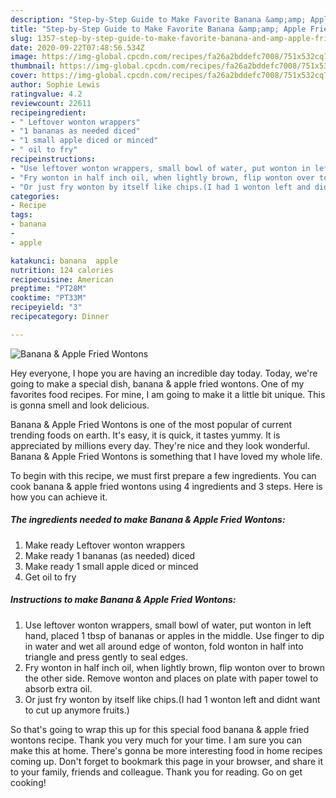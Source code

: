 ```yaml
---
description: "Step-by-Step Guide to Make Favorite Banana &amp;amp; Apple Fried Wontons"
title: "Step-by-Step Guide to Make Favorite Banana &amp;amp; Apple Fried Wontons"
slug: 1357-step-by-step-guide-to-make-favorite-banana-and-amp-apple-fried-wontons
date: 2020-09-22T07:48:56.534Z
image: https://img-global.cpcdn.com/recipes/fa26a2bddefc7008/751x532cq70/banana-apple-fried-wontons-recipe-main-photo.jpg
thumbnail: https://img-global.cpcdn.com/recipes/fa26a2bddefc7008/751x532cq70/banana-apple-fried-wontons-recipe-main-photo.jpg
cover: https://img-global.cpcdn.com/recipes/fa26a2bddefc7008/751x532cq70/banana-apple-fried-wontons-recipe-main-photo.jpg
author: Sophie Lewis
ratingvalue: 4.2
reviewcount: 22611
recipeingredient:
- " Leftover wonton wrappers"
- "1 bananas as needed diced"
- "1 small apple diced or minced"
- " oil to fry"
recipeinstructions:
- "Use leftover wonton wrappers, small bowl of water, put wonton in left hand, placed 1 tbsp of bananas or apples in the middle. Use finger to dip in water and wet all around edge of wonton, fold wonton in half into triangle and press gently to seal edges."
- "Fry wonton in half inch oil, when lightly brown, flip wonton over to brown the other side. Remove wonton and places on plate with paper towel to absorb extra oil."
- "Or just fry wonton by itself like chips.(I had 1 wonton left and didnt want to cut up anymore fruits.)"
categories:
- Recipe
tags:
- banana
- 
- apple

katakunci: banana  apple 
nutrition: 124 calories
recipecuisine: American
preptime: "PT28M"
cooktime: "PT33M"
recipeyield: "3"
recipecategory: Dinner

---
```



![Banana &amp; Apple Fried Wontons](https://img-global.cpcdn.com/recipes/fa26a2bddefc7008/751x532cq70/banana-apple-fried-wontons-recipe-main-photo.jpg)

Hey everyone, I hope you are having an incredible day today. Today, we're going to make a special dish, banana &amp; apple fried wontons. One of my favorites food recipes. For mine, I am going to make it a little bit unique. This is gonna smell and look delicious.

Banana &amp; Apple Fried Wontons is one of the most popular of current trending foods on earth. It's easy, it is quick, it tastes yummy. It is appreciated by millions every day. They're nice and they look wonderful. Banana &amp; Apple Fried Wontons is something that I have loved my whole life.




To begin with this recipe, we must first prepare a few ingredients. You can cook banana &amp; apple fried wontons using 4 ingredients and 3 steps. Here is how you can achieve it.

<!--inarticleads1-->

##### The ingredients needed to make Banana &amp; Apple Fried Wontons:

1. Make ready  Leftover wonton wrappers
1. Make ready 1 bananas (as needed) diced
1. Make ready 1 small apple diced or minced
1. Get  oil to fry




<!--inarticleads2-->

##### Instructions to make Banana &amp; Apple Fried Wontons:

1. Use leftover wonton wrappers, small bowl of water, put wonton in left hand, placed 1 tbsp of bananas or apples in the middle. Use finger to dip in water and wet all around edge of wonton, fold wonton in half into triangle and press gently to seal edges.
1. Fry wonton in half inch oil, when lightly brown, flip wonton over to brown the other side. Remove wonton and places on plate with paper towel to absorb extra oil.
1. Or just fry wonton by itself like chips.(I had 1 wonton left and didnt want to cut up anymore fruits.)




So that's going to wrap this up for this special food banana &amp; apple fried wontons recipe. Thank you very much for your time. I am sure you can make this at home. There's gonna be more interesting food in home recipes coming up. Don't forget to bookmark this page in your browser, and share it to your family, friends and colleague. Thank you for reading. Go on get cooking!
